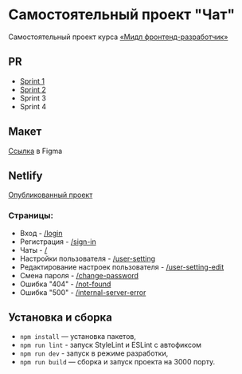 # Самостоятельный проект "Чат"
Самостоятельный проект курса [«Мидл фронтенд-разработчик»](https://practicum.yandex.ru/middle-frontend/?from=catalog)

## PR
- [Sprint 1](https://github.com/Brodyagados/middle.messenger.praktikum.yandex/pull/39)
- [Sprint 2](https://github.com/Brodyagados/middle.messenger.praktikum.yandex/pull/80)
- Sprint 3
- Sprint 4

## Макет
[Ссылка](https://www.figma.com/file/wR3XkEGLtCCV1CHtHueiKK/%D0%AF%D0%BD%D0%B4%D0%B5%D0%BA%D1%81-%D0%9F%D1%80%D0%B0%D0%BA%D1%82%D0%B8%D0%BA%D1%83%D0%BC.-%22%D0%A7%D0%B0%D1%82%22?type=design&node-id=0%3A1&mode=design&t=843uQjnxWnmNFAfP-1) в Figma

## Netlify
[Опубликованный проект](https://loquacious-sunshine-ca5dba.netlify.app)
### Страницы:
- Вход - [/login](https://loquacious-sunshine-ca5dba.netlify.app/login)
- Регистрация - [/sign-in](https://loquacious-sunshine-ca5dba.netlify.app/sign-in)
- Чаты - [/](https://loquacious-sunshine-ca5dba.netlify.app)
- Настройки пользователя - [/user-setting](https://loquacious-sunshine-ca5dba.netlify.app/user-setting)
- Редактирование настроек пользователя - [/user-setting-edit](https://loquacious-sunshine-ca5dba.netlify.app/user-setting-edit)
- Смена пароля - [/change-password](https://loquacious-sunshine-ca5dba.netlify.app/change-password)
- Ошибка "404" - [/not-found](https://loquacious-sunshine-ca5dba.netlify.app/not-found)
- Ошибка "500" - [/internal-server-error](https://loquacious-sunshine-ca5dba.netlify.app/internal-server-error)

## Установка и сборка
- `npm install` — установка пакетов,
- `npm run lint` - запуск StyleLint и ESLint с автофиксом 
- `npm run dev` - запуск в режиме разработки,
- `npm run build` — сборка и запуск проекта на 3000 порту.
